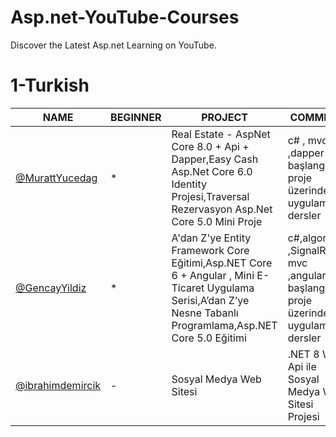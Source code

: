 # Asp.net-YouTube-Courses
Discover the Latest Asp.net Learning on YouTube.


 # 1-Turkish

|NAME         | BEGINNER | PROJECT  |  COMMENT  | GİTHUB |
|------------|----------|------------|----------------|----------------|
[@MurattYucedag](https://www.youtube.com/user/YazilimHerYerde/playlists) | *  | Real Estate - AspNet Core 8.0 + Api + Dapper,Easy Cash Asp.Net Core 6.0 Identity Projesi,Traversal Rezervasyon Asp.Net Core 5.0 Mini Proje | c# , mvc ,dapper başlangıç , proje üzerinde uygulamalı dersler | [github.com](https://github.com/muratyucedag)
[@GencayYildiz](https://www.youtube.com/c/Gen%C3%A7ayY%C4%B1ld%C4%B1z/playlists) | *  |  A'dan Z'ye Entity Framework Core Eğitimi,Asp.NET Core 6 + Angular , Mini E-Ticaret Uygulama Serisi,A’dan Z’ye Nesne Tabanlı Programlama,Asp.NET Core 5.0 Eğitimi | c#,algoritma ,SignalR, mvc ,angular başlangıç , proje üzerinde uygulamalı dersler | [github.com](https://github.com/gncyyldz)
[@ibrahimdemircik](https://www.youtube.com/@ibrahimdemircik/playlists)| -  | Sosyal Medya Web Sitesi | .NET 8 Web Api ile Sosyal Medya Web Sitesi Projesi | [github.com](https://github.com/IbrahimDmrck)
